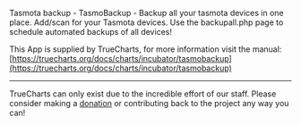 Tasmota backup - TasmoBackup - Backup all your tasmota devices in one place.  Add/scan for your Tasmota devices.  Use the backupall.php page to schedule automated backups of all devices!

This App is supplied by TrueCharts, for more information visit the manual: [https://truecharts.org/docs/charts/incubator/tasmobackup](https://truecharts.org/docs/charts/incubator/tasmobackup)

---

TrueCharts can only exist due to the incredible effort of our staff.
Please consider making a [donation](https://truecharts.org/docs/about/sponsor) or contributing back to the project any way you can!
